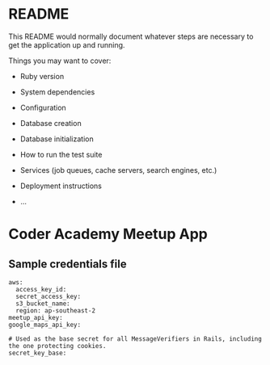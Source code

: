 # README

This README would normally document whatever steps are necessary to get the
application up and running.

Things you may want to cover:

* Ruby version

* System dependencies

* Configuration

* Database creation

* Database initialization

* How to run the test suite

* Services (job queues, cache servers, search engines, etc.)

* Deployment instructions

* ...
# Coder Academy Meetup App

## Sample credentials file
```
aws:
  access_key_id:
  secret_access_key:
  s3_bucket_name:
  region: ap-southeast-2
meetup_api_key:
google_maps_api_key:

# Used as the base secret for all MessageVerifiers in Rails, including the one protecting cookies.
secret_key_base:
```